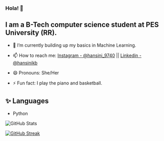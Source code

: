 ### Hola! 👋

<!---

- 🔭 I’m currently working on ...

- 👯 I’m looking to collaborate on ...
- 🤔 I’m looking for help with ...
- 💬 Ask me about ...
--->
## I am a B-Tech computer science student at PES University (RR).

- 🌱 I’m currently building up my basics in Machine Learning.
- 📫 How to reach me: [Instagram - @hansini_9740](https://www.instagram.com/hansini_9740/) ||
                       [Linkedin - @hansinikb](https://www.linkedin.com/in/hansini-k-b-37a665223/)

- 😄 Pronouns: She/Her
- ⚡ Fun fact: I play the piano and basketball.
## ✨ Languages
- Python

![GitHub Stats](https://github-readme-stats.vercel.app/api?username=hansini-9740&theme=tokyonight)

[![GitHub Streak](http://github-readme-streak-stats.herokuapp.com?user=hansini-9740&theme=tokyonight&date_format=M%20j%5B%2C%20Y%5D&border=DDDCD4)](https://git.io/streak-stats)
